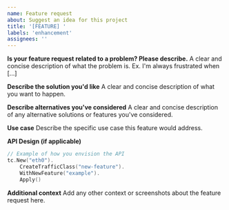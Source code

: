 ```yaml
---
name: Feature request
about: Suggest an idea for this project
title: '[FEATURE] '
labels: 'enhancement'
assignees: ''
---
```


**Is your feature request related to a problem? Please describe.**
A clear and concise description of what the problem is. Ex. I'm always frustrated when [...]

**Describe the solution you'd like**
A clear and concise description of what you want to happen.

**Describe alternatives you've considered**
A clear and concise description of any alternative solutions or features you've considered.

**Use case**
Describe the specific use case this feature would address.

**API Design (if applicable)**
```go
// Example of how you envision the API
tc.New("eth0").
    CreateTrafficClass("new-feature").
    WithNewFeature("example").
    Apply()
```

**Additional context**
Add any other context or screenshots about the feature request here.